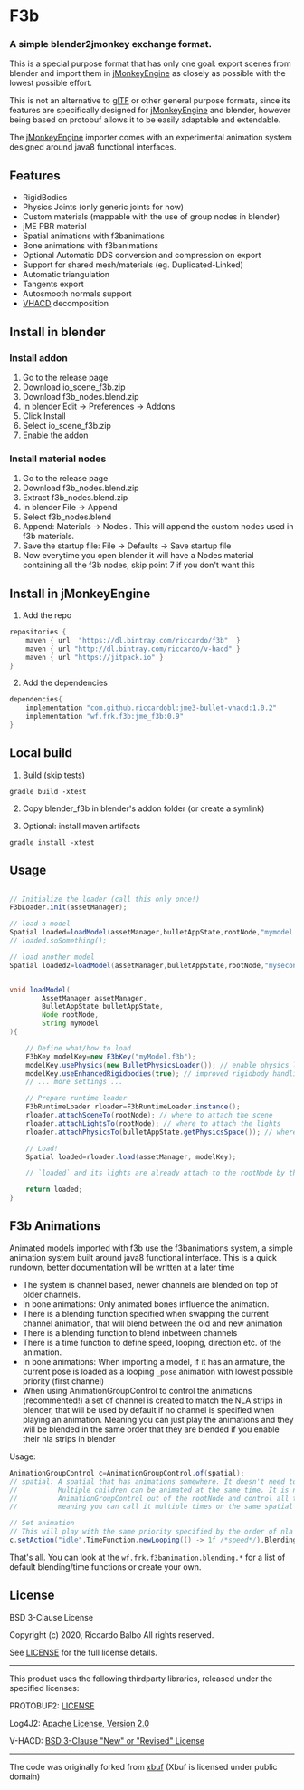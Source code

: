 # F3b

### A simple blender2jmonkey exchange format.

This is  a special purpose format that has only one goal: export scenes from blender and import them in [jMonkeyEngine](https://github.com/jMonkeyEngine/jmonkeyengine) as closely as possible with the lowest possible effort.

This is not an alternative to [glTF](https://www.khronos.org/gltf/) or other general purpose formats, since its features are specifically designed for  [jMonkeyEngine](https://github.com/jMonkeyEngine/jmonkeyengine)  and blender, however being based on protobuf allows it to be easily adaptable and extendable.

The  [jMonkeyEngine](https://github.com/jMonkeyEngine/jmonkeyengine)  importer comes with an experimental animation system designed around java8 functional interfaces.

## Features
- RigidBodies 
- Physics Joints  (only generic joints for now)
- Custom materials (mappable with the use of group nodes in blender)
- jME PBR material
- Spatial animations with f3banimations
- Bone animations with f3banimations 
- Optional Automatic DDS conversion and compression on export
- Support for shared mesh/materials (eg. Duplicated-Linked)
- Automatic triangulation
- Tangents export
- Autosmooth normals support
- [VHACD](https://github.com/riccardobl/jme3-bullet-vhacd) decomposition

## Install in blender

### Install addon
1. Go to the release page
2. Download io_scene_f3b.zip
3. Download f3b_nodes.blend.zip
4. In blender Edit -> Preferences -> Addons
5. Click Install
6. Select  io_scene_f3b.zip
7. Enable the addon

### Install material nodes
1. Go to the release page
2. Download f3b_nodes.blend.zip
3. Extract f3b_nodes.blend.zip
4. In blender File -> Append
5. Select f3b_nodes.blend
6. Append: Materials -> Nodes . This will append the custom nodes used in f3b materials.
7. Save the startup file: File -> Defaults -> Save startup file
8. Now everytime you open blender it will have a Nodes material containing all the f3b nodes, skip point 7 if you don't want this 

## Install in jMonkeyEngine
1. Add the repo
```gradle
repositories {
    maven { url  "https://dl.bintray.com/riccardo/f3b"  }
    maven { url "http://dl.bintray.com/riccardo/v-hacd" }
    maven { url "https://jitpack.io" }    
}
```
2. Add the dependencies
```gradle
dependencies{
    implementation "com.github.riccardobl:jme3-bullet-vhacd:1.0.2"
    implementation "wf.frk.f3b:jme_f3b:0.9"
}
```

## Local build

1. Build (skip tests)
```console
gradle build -xtest
```
2. Copy blender_f3b in blender's addon folder (or create a symlink)

3. Optional: install maven artifacts
```console
gradle install -xtest
```

## Usage
```java

// Initialize the loader (call this only once!)
F3bLoader.init(assetManager);

// load a model
Spatial loaded=loadModel(assetManager,bulletAppState,rootNode,"mymodel.f3b");
// loaded.soSomething();

// load another model
Spatial loaded2=loadModel(assetManager,bulletAppState,rootNode,"mysecondNode.f3b");


void loadModel(
        AssetManager assetManager,
        BulletAppState bulletAppState,
        Node rootNode, 
        String myModel
){

    // Define what/how to load
    F3bKey modelKey=new F3bKey("myModel.f3b");
    modelKey.usePhysics(new BulletPhysicsLoader()); // enable physics loader
    modelKey.useEnhancedRigidbodies(true); // improved rigidbody handling
    // ... more settings ...

    // Prepare runtime loader
    F3bRuntimeLoader rloader=F3bRuntimeLoader.instance();
    rloader.attachSceneTo(rootNode); // where to attach the scene
    rloader.attachLightsTo(rootNode); // where to attach the lights
    rloader.attachPhysicsTo(bulletAppState.getPhysicsSpace()); // where to attach the physics

    // Load!
    Spatial loaded=rloader.load(assetManager, modelKey);

    // `loaded` and its lights are already attach to the rootNode by the runtime loader

    return loaded;
}

```

## F3b Animations
Animated models imported with f3b use the f3banimations system, a simple animation system built around java8 functional interface.
This is a quick rundown, better documentation will be written at a later time
- The system is channel based, newer channels are blended on top of older channels. 
- In bone animations: Only animated bones influence the animation.
- There is a blending function specified when swapping the current channel animation, that will blend between the old and new animation
- There is a blending function to blend inbetween channels
- There is a time function to define speed, looping, direction etc. of the animation.
- In bone animations: When importing a model, if it has an armature, the current pose is loaded as a looping `_pose` animation with lowest possible priority (first channel)
- When using AnimationGroupControl to control the animations (recommented!) a set of channel is created to match the NLA strips in blender, that will be used by default if no channel is specified when playing an animation. Meaning you can just play the animations and they will be blended in the same order that they are blended if you enable their nla strips in blender

Usage:

```java
AnimationGroupControl c=AnimationGroupControl.of(spatial);
// spatial: A spatial that has animations somewhere. It doesn't need to be exactly the spatial that has the animations, it can be a parent.
//          Multiple children can be animated at the same time. It is not recommented and you shouldn't do it, but you could generate an 
//          AnimationGroupControl out of the rootNode and control all the scene from it. AnimationGroupControl.of() caches the generated control
//          meaning you can call it multiple times on the same spatial and it will always return the same.

// Set animation
// This will play with the same priority specified by the order of nla strips in blender
c.setAction("idle",TimeFunction.newLooping(() -> 1f /*speed*/),BlendingFunction.newSimple(() -> 1f /* replace the old animation immediately */));

```
That's all. You can look at the `wf.frk.f3banimation.blending.*` for a list of default blending/time functions or create your own.


## License
BSD 3-Clause License

Copyright (c) 2020, Riccardo Balbo
All rights reserved.

See [LICENSE](LICENSE) for the full license details.

-----

This product uses the following thirdparty libraries, released under the specified licenses:

PROTOBUF2: [LICENSE](https://github.com/protocolbuffers/protobuf/blob/master/LICENSE)

Log4J2: [Apache License, Version 2.0](https://logging.apache.org/log4j/2.x/license.html)

V-HACD: [BSD 3-Clause "New" or "Revised" License](https://github.com/kmammou/v-hacd/blob/master/LICENSE)

---

The code was originally forked from [xbuf](https://github.com/xbuf) (Xbuf is licensed under public domain)
